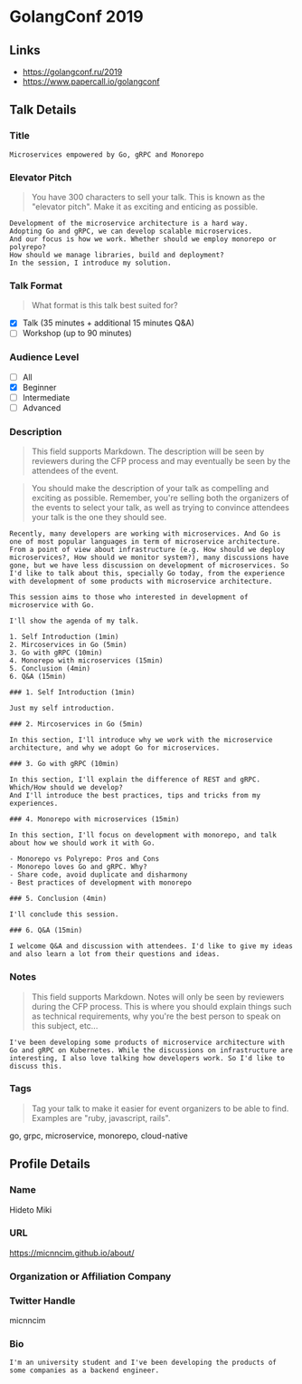 # GolangConf 2019

## Links

- https://golangconf.ru/2019
- https://www.papercall.io/golangconf

## Talk Details

### Title

```
Microservices empowered by Go, gRPC and Monorepo
```

### Elevator Pitch

> You have 300 characters to sell your talk. This is known as the "elevator pitch". Make it as exciting and enticing as possible.

```
Development of the microservice architecture is a hard way.
Adopting Go and gRPC, we can develop scalable microservices.
And our focus is how we work. Whether should we employ monorepo or polyrepo?
How should we manage libraries, build and deployment?
In the session, I introduce my solution.
```

### Talk Format

> What format is this talk best suited for?

- [x] Talk (35 minutes + additional 15 minutes Q&A)
- [ ] Workshop (up to 90 minutes)

### Audience Level

- [ ] All
- [x] Beginner
- [ ] Intermediate
- [ ] Advanced

### Description

> This field supports Markdown. The description will be seen by reviewers during the CFP process and may eventually be seen by the attendees of the event.

> You should make the description of your talk as compelling and exciting as possible. Remember, you're selling both the organizers of the events to select your talk, as well as trying to convince attendees your talk is the one they should see.

```
Recently, many developers are working with microservices. And Go is one of most popular languages in term of microservice architecture. From a point of view about infrastructure (e.g. How should we deploy microservices?, How should we monitor system?), many discussions have gone, but we have less discussion on development of microservices. So I'd like to talk about this, specially Go today, from the experience with development of some products with microservice architecture.

This session aims to those who interested in development of microservice with Go.

I'll show the agenda of my talk.

1. Self Introduction (1min)
2. Mircoservices in Go (5min)
3. Go with gRPC (10min)
4. Monorepo with microservices (15min)
5. Conclusion (4min)
6. Q&A (15min)

### 1. Self Introduction (1min)

Just my self introduction.

### 2. Mircoservices in Go (5min)

In this section, I'll introduce why we work with the microservice architecture, and why we adopt Go for microservices.

### 3. Go with gRPC (10min)

In this section, I'll explain the difference of REST and gRPC.
Which/How should we develop?
And I'll introduce the best practices, tips and tricks from my experiences.

### 4. Monorepo with microservices (15min)

In this section, I'll focus on development with monorepo, and talk about how we should work it with Go.

- Monorepo vs Polyrepo: Pros and Cons
- Monorepo loves Go and gRPC. Why?
- Share code, avoid duplicate and disharmony
- Best practices of development with monorepo

### 5. Conclusion (4min)

I'll conclude this session.

### 6. Q&A (15min)

I welcome Q&A and discussion with attendees. I'd like to give my ideas and also learn a lot from their questions and ideas.
```

### Notes

> This field supports Markdown. Notes will only be seen by reviewers during the CFP process. This is where you should explain things such as technical requirements, why you're the best person to speak on this subject, etc...

```
I've been developing some products of microservice architecture with Go and gRPC on Kubernetes. While the discussions on infrastructure are interesting, I also love talking how developers work. So I'd like to discuss this.
```

### Tags

> Tag your talk to make it easier for event organizers to be able to find. Examples are "ruby, javascript, rails".

go, grpc, microservice, monorepo, cloud-native

## Profile Details

### Name

Hideto Miki

### URL

https://micnncim.github.io/about/

### Organization or Affiliation Company

### Twitter Handle

micnncim

### Bio

```
I'm an university student and I've been developing the products of some companies as a backend engineer.
```

